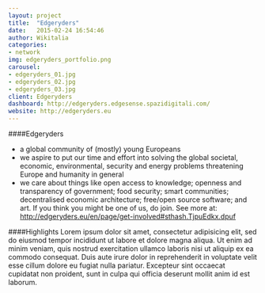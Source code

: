 ```yaml
---
layout: project
title:  "Edgeryders"
date:   2015-02-24 16:54:46
author: Wikitalia
categories:
- network
img: edgeryders_portfolio.png
carousel:
- edgeryders_01.jpg
- edgeryders_02.jpg
- edgeryders_03.jpg
client: Edgeryders
dashboard: http://edgeryders.edgesense.spazidigitali.com/
website: http://edgeryders.eu
---
```

####Edgeryders

- a global community of (mostly) young Europeans
- we aspire to put our time and effort into solving the global societal, economic, environmental, security and energy problems threatening Europe and humanity in general
- we care about things like open access to knowledge; openness and transparency of government; food security; smart communities; decentralised economic architecture; free/open source software; and art. If you think you might be one of us, do join.
See more at: http://edgeryders.eu/en/page/get-involved#sthash.TjpuEdkx.dpuf

####Highlights
Lorem ipsum dolor sit amet, consectetur adipisicing elit, sed do eiusmod tempor incididunt ut labore et dolore magna aliqua. Ut enim ad minim veniam, quis nostrud exercitation ullamco laboris nisi ut aliquip ex ea commodo consequat. Duis aute irure dolor in reprehenderit in voluptate velit esse cillum dolore eu fugiat nulla pariatur. Excepteur sint occaecat cupidatat non proident, sunt in culpa qui officia deserunt mollit anim id est laborum.
